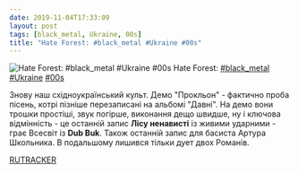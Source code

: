 ```yaml
---
date: 2019-11-04T17:33:09
layout: post
tags: [black_metal, Ukraine, 00s]
title: "Hate Forest: #black_metal #Ukraine #00s"
---
```

![Hate Forest: #black_metal #Ukraine #00s](https://res.cloudinary.com/vast-space-unexplored/image/upload/q_auto,dpr_auto,w_auto/photos/photo_799_04-11-2019_17-33-09.jpg)
Hate Forest: [#black_metal](/tags/#black_metal) [#Ukraine](/tags/#Ukraine) [#00s](/tags/#00s)

Знову наш східноукраїнський культ. Демо &quot;Прокльон&quot; - фактично проба пісень, котрі пізніше перезаписані на альбомі &quot;Давні&quot;. На демо вони трошки простіші, звук погірше, виконання дещо швидше, ну і ключова відмінність - це останній запис **Лісу ненависті** із живими ударними - грає Всесвіт із **Dub Buk**. Також останній запис для басиста Артура Школьника. В подальшому лишився тільки дует двох Романів.

[RUTRACKER](https://rutracker.org/forum/viewtopic.php?t=3312488)